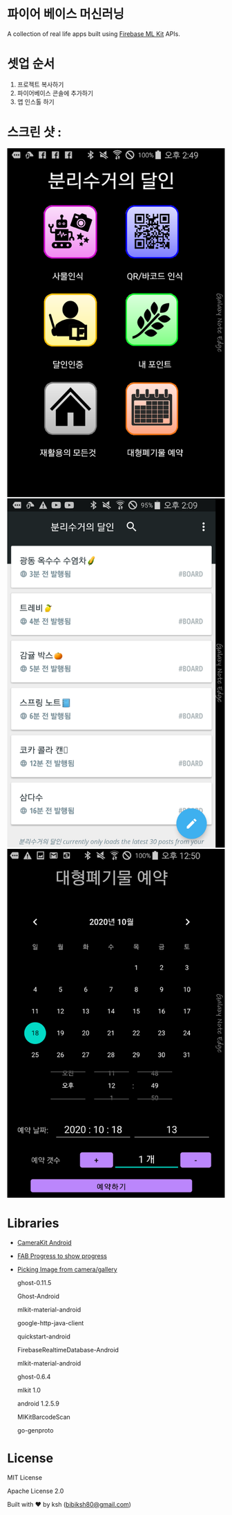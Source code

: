 # 파이어 베이스 머신러닝
A collection of real life apps built using [Firebase ML Kit](https://firebase.google.com/products/ml-kit/) APIs.

# 셋업 순서

1. 프로젝트 복사하기
2. 파이어베이스 콘솔에 추가하기
3. 앱 인스톨 하기


# 스크린 샷 : 
![image01](https://github.com/bibiksh80/dalin/blob/main/img/Screenshot_2020-10-04-14-49-07.png)
![image02](https://github.com/bibiksh80/dalin/blob/main/img/Screenshot_2020-10-11-14-09-32.png)
![image02](https://github.com/bibiksh80/dalin/blob/main/img/Screenshot_2020-10-18-12-50-12.png)
# Libraries

* [CameraKit Android](https://github.com/CameraKit/camerakit-android)
* [FAB Progress to show progress](https://github.com/JorgeCastilloPrz/FABProgressCircle)
* [Picking Image from camera/gallery](https://github.com/jkwiecien/EasyImage)

  ghost-0.11.5	
  
  Ghost-Android
  
  mlkit-material-android  
  
  google-http-java-client
  
  quickstart-android
  
  FirebaseRealtimeDatabase-Android
  
  mlkit-material-android
  
  ghost-0.6.4
  
  mlkit	1.0
  
  android	1.2.5.9
  
  MlKitBarcodeScan
  
  go-genproto
  

# License

  MIT License
  
  Apache License 2.0
  
 
  
Built with ❤️ by ksh (bibiksh80@gmail.com)
